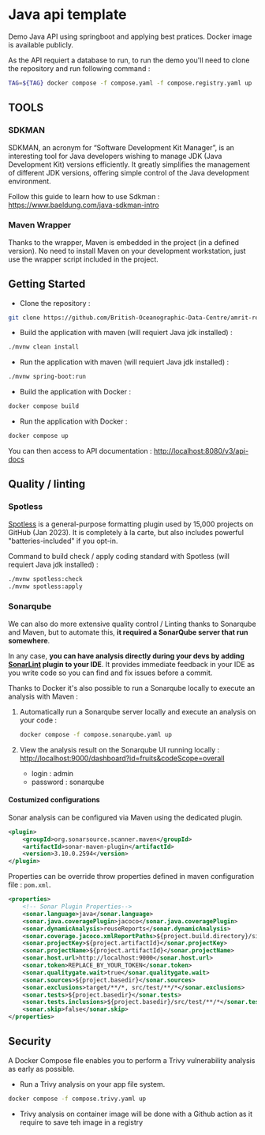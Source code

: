 # Java api template

Demo Java API using springboot and applying best pratices. Docker image is available publicly.

As the API requiert a database to run, to run the demo you'll need to clone the repository and run following command :

```bash
TAG=${TAG} docker compose -f compose.yaml -f compose.registry.yaml up
```

## TOOLS

### SDKMAN

SDKMAN, an acronym for “Software Development Kit Manager”, is an interesting tool for Java developers wishing to manage JDK (Java Development Kit) versions efficiently. It greatly simplifies the management of different JDK versions, offering simple control of the Java development environment.

Follow this guide to learn how to use Sdkman : <https://www.baeldung.com/java-sdkman-intro>

### Maven Wrapper

Thanks to the wrapper, Maven is embedded in the project (in a defined version). No need to install Maven on your development workstation, just use the wrapper script included in the project.

## Getting Started

- Clone the repository :

```bash
git clone https://github.com/British-Oceanographic-Data-Centre/amrit-repos.git
```

- Build the application with maven (will requiert Java jdk installed) :

```bash
./mvnw clean install
```

- Run the application with maven (will requiert Java jdk installed) :

```bash
./mvnw spring-boot:run
```

- Build the application with Docker :

```bash
docker compose build
```

- Run the application with Docker :

```bash
docker compose up
```

You can then access to API documentation : <http://localhost:8080/v3/api-docs>

## Quality / linting

### Spotless

[Spotless](https://github.com/diffplug/spotless/) is a general-purpose formatting plugin used by 15,000 projects on GitHub (Jan 2023). It is completely à la carte, but also includes powerful "batteries-included" if you opt-in.

Command to build check / apply coding standard with Spotless (will requiert Java jdk installed) :

```bash
./mvnw spotless:check
./mvnw spotless:apply
```

### Sonarqube

We can also do more extensive quality control / Linting thanks to Sonarqube and Maven, but to automate this, **it required a SonarQube server that run somewhere**.

In any case, **you can have analysis directly during your devs by adding [SonarLint](https://docs.sonarsource.com/sonarlint/vs-code/) plugin to your IDE**. It provides immediate feedback in your IDE as you write code so you can find and fix issues before a commit.

Thanks to Docker it's also possible to run a Sonarqube locally to execute an analysis with Maven :

1. Automatically run a Sonarqube server locally and execute an analysis on your code :

    ```bash
    docker compose -f compose.sonarqube.yaml up
    ```

2. View the analysis result on the Sonarqube UI running locally : <http://localhost:9000/dashboard?id=fruits&codeScope=overall>

   - login : admin
   - password : sonarqube

#### Costumized configurations

Sonar analysis can be configured via Maven using the dedicated plugin.

```xml
<plugin>
    <groupId>org.sonarsource.scanner.maven</groupId>
    <artifactId>sonar-maven-plugin</artifactId>
    <version>3.10.0.2594</version>
</plugin>
```

Properties can be override throw properties defined in maven configuration file : `pom.xml`.

```xml
<properties>
    <!-- Sonar Plugin Properties-->
    <sonar.language>java</sonar.language>
    <sonar.java.coveragePlugin>jacoco</sonar.java.coveragePlugin>
    <sonar.dynamicAnalysis>reuseReports</sonar.dynamicAnalysis>
    <sonar.coverage.jacoco.xmlReportPaths>${project.build.directory}/site/jacoco/jacoco.xml</sonar.coverage.jacoco.xmlReportPaths>
    <sonar.projectKey>${project.artifactId}</sonar.projectKey>
    <sonar.projectName>${project.artifactId}</sonar.projectName>
    <sonar.host.url>http://localhost:9000</sonar.host.url>
    <sonar.token>REPLACE_BY_YOUR_TOKEN</sonar.token>
    <sonar.qualitygate.wait>true</sonar.qualitygate.wait>
    <sonar.sources>${project.basedir}</sonar.sources>
    <sonar.exclusions>target/**/*, src/test/**/*</sonar.exclusions>
    <sonar.tests>${project.basedir}</sonar.tests>
    <sonar.tests.inclusions>${project.basedir}/src/test/**/*</sonar.tests.inclusions>
    <sonar.skip>false</sonar.skip>
</properties>
```

## Security

A Docker Compose file enables you to perform a Trivy vulnerability analysis as early as possible.

- Run a Trivy analysis on your app file system.

```bash
docker compose -f compose.trivy.yaml up
```

- Trivy analysis on container image will be done with a Github action as it require to save teh image in a registry